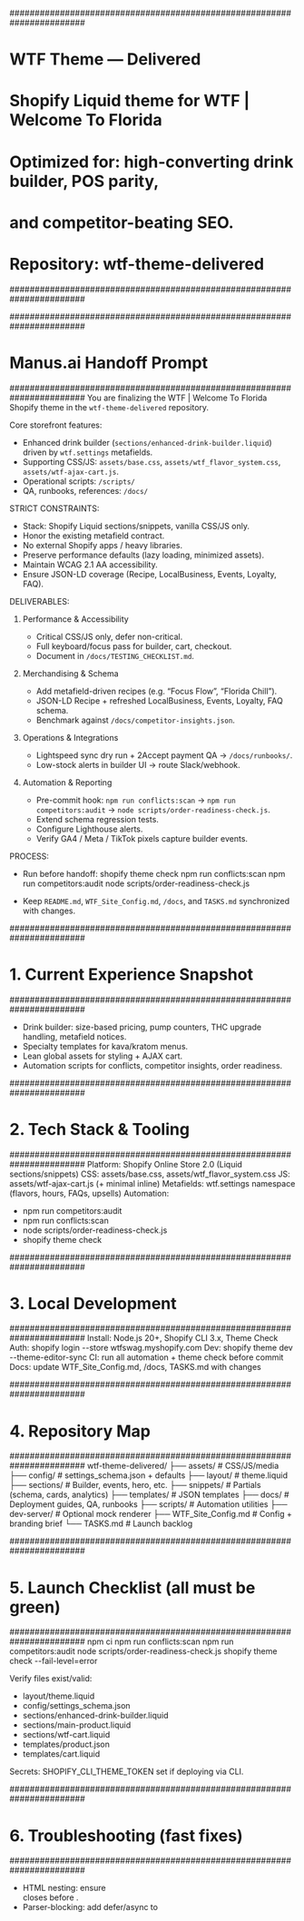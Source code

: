 #######################################################################
# WTF Theme — Delivered
#
# Shopify Liquid theme for WTF | Welcome To Florida
# Optimized for: high-converting drink builder, POS parity,
# and competitor-beating SEO.
#
# Repository: wtf-theme-delivered
#######################################################################

#######################################################################
# Manus.ai Handoff Prompt
#######################################################################
You are finalizing the WTF | Welcome To Florida Shopify theme in the
`wtf-theme-delivered` repository.

Core storefront features:
- Enhanced drink builder (`sections/enhanced-drink-builder.liquid`)
  driven by `wtf.settings` metafields.
- Supporting CSS/JS: `assets/base.css`,
  `assets/wtf_flavor_system.css`, `assets/wtf-ajax-cart.js`.
- Operational scripts: `/scripts/`
- QA, runbooks, references: `/docs/`

STRICT CONSTRAINTS:
- Stack: Shopify Liquid sections/snippets, vanilla CSS/JS only.
- Honor the existing metafield contract.
- No external Shopify apps / heavy libraries.
- Preserve performance defaults (lazy loading, minimized assets).
- Maintain WCAG 2.1 AA accessibility.
- Ensure JSON-LD coverage (Recipe, LocalBusiness, Events, Loyalty, FAQ).

DELIVERABLES:
1) Performance & Accessibility
   - Critical CSS/JS only, defer non-critical.
   - Full keyboard/focus pass for builder, cart, checkout.
   - Document in `/docs/TESTING_CHECKLIST.md`.

2) Merchandising & Schema
   - Add metafield-driven recipes (e.g. “Focus Flow”, “Florida Chill”).
   - JSON-LD Recipe + refreshed LocalBusiness, Events, Loyalty, FAQ schema.
   - Benchmark against `/docs/competitor-insights.json`.

3) Operations & Integrations
   - Lightspeed sync dry run + 2Accept payment QA → `/docs/runbooks/`.
   - Low-stock alerts in builder UI → route Slack/webhook.

4) Automation & Reporting
   - Pre-commit hook: `npm run conflicts:scan` →
     `npm run competitors:audit` →
     `node scripts/order-readiness-check.js`.
   - Extend schema regression tests.
   - Configure Lighthouse alerts.
   - Verify GA4 / Meta / TikTok pixels capture builder events.

PROCESS:
- Run before handoff:
  shopify theme check
  npm run conflicts:scan
  npm run competitors:audit
  node scripts/order-readiness-check.js

- Keep `README.md`, `WTF_Site_Config.md`, `/docs`, and `TASKS.md`
  synchronized with changes.

#######################################################################
# 1. Current Experience Snapshot
#######################################################################
- Drink builder: size-based pricing, pump counters, THC upgrade handling,
  metafield notices.
- Specialty templates for kava/kratom menus.
- Lean global assets for styling + AJAX cart.
- Automation scripts for conflicts, competitor insights, order readiness.

#######################################################################
# 2. Tech Stack & Tooling
#######################################################################
Platform: Shopify Online Store 2.0 (Liquid sections/snippets)
CSS: assets/base.css, assets/wtf_flavor_system.css
JS: assets/wtf-ajax-cart.js (+ minimal inline)
Metafields: wtf.settings namespace (flavors, hours, FAQs, upsells)
Automation:
  - npm run competitors:audit
  - npm run conflicts:scan
  - node scripts/order-readiness-check.js
  - shopify theme check

#######################################################################
# 3. Local Development
#######################################################################
Install: Node.js 20+, Shopify CLI 3.x, Theme Check
Auth:    shopify login --store wtfswag.myshopify.com
Dev:     shopify theme dev --theme-editor-sync
CI:      run all automation + theme check before commit
Docs:    update WTF_Site_Config.md, /docs, TASKS.md with changes

#######################################################################
# 4. Repository Map
#######################################################################
wtf-theme-delivered/
├── assets/                 # CSS/JS/media
├── config/                 # settings_schema.json + defaults
├── layout/                 # theme.liquid
├── sections/               # Builder, events, hero, etc.
├── snippets/               # Partials (schema, cards, analytics)
├── templates/              # JSON templates
├── docs/                   # Deployment guides, QA, runbooks
├── scripts/                # Automation utilities
├── dev-server/             # Optional mock renderer
├── WTF_Site_Config.md      # Config + branding brief
└── TASKS.md                # Launch backlog

#######################################################################
# 5. Launch Checklist (all must be green)
#######################################################################
npm ci
npm run conflicts:scan
npm run competitors:audit
node scripts/order-readiness-check.js
shopify theme check --fail-level=error

Verify files exist/valid:
- layout/theme.liquid
- config/settings_schema.json
- sections/enhanced-drink-builder.liquid
- sections/main-product.liquid
- sections/wtf-cart.liquid
- templates/product.json
- templates/cart.liquid

Secrets: SHOPIFY_CLI_THEME_TOKEN set if deploying via CLI.

#######################################################################
# 6. Troubleshooting (fast fixes)
#######################################################################
- HTML nesting: ensure <div> closes before </fieldset>.
- Parser-blocking: add defer/async to <script> tags.
- Missing assets: guard with image_picker or add to /assets.
- Stray submodules: clean .gitmodules and remove backups.

#######################################################################
# 7. Competitors (65-mile radius Cape Coral, FL)
#######################################################################
Primary chains:
- Kava Culture (12 venues incl. NA taproom: Cape Coral HQ,
  Downtown Fort Myers, North Fort Myers, Fort Myers Beach, Summerlin,
  Estero, Bonita Springs, Naples North, Naples Golden Gate,
  Marco Island, Port Charlotte)
- Botanical Brewing Taproom (Cape Coral)
- Island Vibes Kava Bar (North Fort Myers, Fort Myers)
- Nectar Lab Kava Bar (North & Central Naples)

Independents:
Roots House of Kava (Cape Coral)
The Sound Garden Kava Bar (Fort Myers)
Burma Kava Company (Fort Myers)
Kapua Kava Bar (Fort Myers)
Kava Nirvana Kava Bar (Fort Myers)
Cosmic Kava (Naples)
Alchemist Kava Bar & Lounge (Naples)
Kava Luv Social Lounge (Naples)
Downtown Kava (Punta Gorda)

#######################################################################
# 8. Competitive Positioning
#######################################################################
- Wellness-forward, daylight-friendly, “soccer-mom adjacent”.
- Quality & safety: COAs, dosing guidance, trained staff.
- Menu: Culinary-grade botanical cocktails, functional add-ons, LTOs.
- Consistency & speed: SOPs, predictable hours, online pickup.
- Community & loyalty: partnerships, referral rewards, VIP events.
- Content & SEO moat: education-led + strong local listings.
#######################################################################
